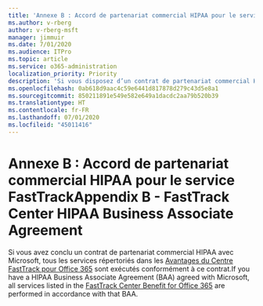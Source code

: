 ```yaml
---
title: 'Annexe B : Accord de partenariat commercial HIPAA pour le service FastTrack'
ms.author: v-rberg
author: v-rberg-msft
manager: jimmuir
ms.date: 7/01/2020
ms.audience: ITPro
ms.topic: article
ms.service: o365-administration
localization_priority: Priority
description: 'Si vous disposez d’un contrat de partenariat commercial HIPAA avec Microsoft pour les services FastTrack, tous les services répertoriés dans le FastTrack Center Benefit for Office 365 sont inclus dans ce contrat sauf :'
ms.openlocfilehash: 0ab618d9aac4c59e6441d817878d279c43d5e8a1
ms.sourcegitcommit: 850211891e549e582e649a1dacdc2aa79b520b39
ms.translationtype: HT
ms.contentlocale: fr-FR
ms.lasthandoff: 07/01/2020
ms.locfileid: "45011416"
---
```

# <a name="appendix-b---fasttrack-center-hipaa-business-associate-agreement"></a><span data-ttu-id="8a43b-103">Annexe B : Accord de partenariat commercial HIPAA pour le service FastTrack</span><span class="sxs-lookup"><span data-stu-id="8a43b-103">Appendix B - FastTrack Center HIPAA Business Associate Agreement</span></span>

<span data-ttu-id="8a43b-104">Si vous avez conclu un contrat de partenariat commercial HIPAA avec Microsoft, tous les services répertoriés dans les [Avantages du Centre FastTrack pour Office 365](O365-fasttrack-benefit-for-office-365.md) sont exécutés conformément à ce contrat.</span><span class="sxs-lookup"><span data-stu-id="8a43b-104">If you have a HIPAA Business Associate Agreement (BAA) agreed with Microsoft, all services listed in the [FastTrack Center Benefit for Office 365](O365-fasttrack-benefit-for-office-365.md) are performed in accordance with that BAA.</span></span>


